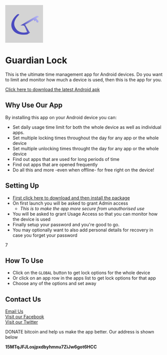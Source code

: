 <img src="./icons/app_icon.png" align="center"
     title="Icon by tawtsvenz" width="120" height="120">

# Guardian Lock

This is the ultimate time management app for Android devices. Do you 
want to limit and monitor how much a device is used, then this is the app for you.

[Click here to download the latest Android apk](./build/GuardianLock_latest.apk)


## Why Use Our App
By installing this app on your Android device you can:
* Set daily usage time limit for both the whole device as well as individual
apps.
* Set multiple locking times throughout the day for any app or the whole device
* Set multiple unlocking times throught the day for any app or the whole device
* Find out apps that are used for long periods of time
* Find out apps that are opened frequently
* Do all this and more -even when offline- for free right on the device!

## Setting Up
* [First click here to download and then install the package](./build/GuardianLock_latest.apk)
* On first launch you will be asked to grant Admin access
  * <i>This is to make the app more secure from unauthorised use</i>
* You will be asked to grant Usage Access so that you can monitor how the device is used
* Finally setup your password and you're good to go.
* You may optionally want to also add personal details for recovery in case you forget your password
<div id="guardian_lock_version">7</div>
<input type="hidden" id="version" value="8" />


## How To Use
* Click on the `GLOBAL` button to get lock options for
the whole device
* Or click on an app row in the apps list to get lock options for that app
* Choose any of the options and set away

## Contact Us
<a href="mailto:guardianlock.enquiries@gmail.com">
Email Us</a> <br/>


<a href="https://www.facebook.com/guardianlockZW">
Visit our Facebook</a> <br/>


<a href="https://www.twitter.com/guardian_lock">
Visit our Twitter</a> <br/>


DONATE bitcoin and help us make the app better. Our address is shown below

<b>15MTqJFJLosjpxdbyhmnu7ZiJw6got6HCC</b>
